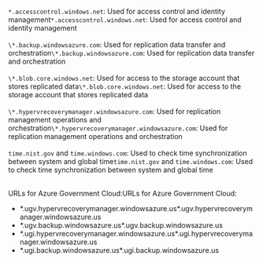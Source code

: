 <span data-ttu-id="ec7b9-101">``*.accesscontrol.windows.net``: Used for access control and identity management</span><span class="sxs-lookup"><span data-stu-id="ec7b9-101">``*.accesscontrol.windows.net``: Used for access control and identity management</span></span><br/><br/><span data-ttu-id="ec7b9-102">``\*.backup.windowsazure.com``: Used for replication data transfer and orchestration</span><span class="sxs-lookup"><span data-stu-id="ec7b9-102">``\*.backup.windowsazure.com``: Used for replication data transfer and orchestration</span></span> <br/><br/> <span data-ttu-id="ec7b9-103">``\*.blob.core.windows.net``: Used for access to the storage account that stores replicated data</span><span class="sxs-lookup"><span data-stu-id="ec7b9-103">``\*.blob.core.windows.net``: Used for access to the storage account that stores replicated data</span></span><br/><br/> <span data-ttu-id="ec7b9-104">``\*.hypervrecoverymanager.windowsazure.com``: Used for replication management operations and orchestration</span><span class="sxs-lookup"><span data-stu-id="ec7b9-104">``\*.hypervrecoverymanager.windowsazure.com``: Used for replication management operations and orchestration</span></span><br/><br/>
<span data-ttu-id="ec7b9-105">``time.nist.gov`` and ``time.windows.com``: Used to check time synchronization between system and global time</span><span class="sxs-lookup"><span data-stu-id="ec7b9-105">``time.nist.gov`` and ``time.windows.com``: Used to check time synchronization between system and global time</span></span>
<br/><br/>

<span data-ttu-id="ec7b9-106">URLs for Azure Government Cloud:</span><span class="sxs-lookup"><span data-stu-id="ec7b9-106">URLs for Azure Government Cloud:</span></span>

- <span data-ttu-id="ec7b9-107">\*\.ugv.hypervrecoverymanager.windowsazure.us</span><span class="sxs-lookup"><span data-stu-id="ec7b9-107">\*\.ugv.hypervrecoverymanager.windowsazure.us</span></span>
- <span data-ttu-id="ec7b9-108">\*\.ugv.backup.windowsazure.us</span><span class="sxs-lookup"><span data-stu-id="ec7b9-108">\*\.ugv.backup.windowsazure.us</span></span>
- <span data-ttu-id="ec7b9-109">\*\.ugi.hypervrecoverymanager.windowsazure.us</span><span class="sxs-lookup"><span data-stu-id="ec7b9-109">\*\.ugi.hypervrecoverymanager.windowsazure.us</span></span>
- <span data-ttu-id="ec7b9-110">\*\.ugi.backup.windowsazure.us</span><span class="sxs-lookup"><span data-stu-id="ec7b9-110">\*\.ugi.backup.windowsazure.us</span></span>
